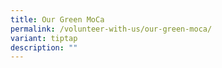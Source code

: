 ```yaml
---
title: Our Green MoCa
permalink: /volunteer-with-us/our-green-moca/
variant: tiptap
description: ""
---
```

<p></p>